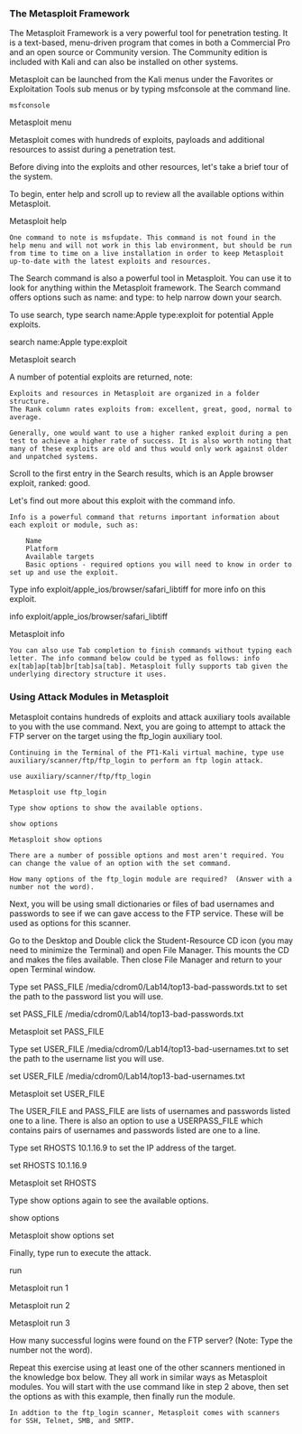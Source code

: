 ### The Metasploit Framework

The Metasploit Framework is a very powerful tool for penetration testing. It is a text-based, menu-driven program that comes in both a Commercial Pro and an open source or Community version. The Community edition is included with Kali and can also be installed on other systems. 

Metasploit can be launched from the Kali menus under the Favorites or Exploitation Tools sub menus or by typing msfconsole at the command line.

`msfconsole`

Metasploit menu

Metasploit comes with hundreds of exploits, payloads and additional resources to assist during a penetration test.

Before diving into the exploits and other resources, let's take a brief tour of the system.

To begin, enter help and scroll up to review all the available options within Metasploit.

Metasploit help

    One command to note is msfupdate. This command is not found in the help menu and will not work in this lab environment, but should be run from time to time on a live installation in order to keep Metasploit up-to-date with the latest exploits and resources.

The Search command is also a powerful tool in Metasploit. You can use it to look for anything within the Metasploit framework. The Search command offers options such as name: and type: to help narrow down your search.

To use search, type search name:Apple type:exploit for potential Apple exploits.

search name:Apple type:exploit

Metasploit search

A number of potential exploits are returned, note:

    Exploits and resources in Metasploit are organized in a folder structure.
    The Rank column rates exploits from: excellent, great, good, normal to average. 

    Generally, one would want to use a higher ranked exploit during a pen test to achieve a higher rate of success. It is also worth noting that many of these exploits are old and thus would only work against older and unpatched systems.

Scroll to the first entry in the Search results, which is an Apple browser exploit, ranked: good.

Let's find out more about this exploit with the command info.

    Info is a powerful command that returns important information about each exploit or module, such as:

        Name
        Platform
        Available targets
        Basic options - required options you will need to know in order to set up and use the exploit.

Type info exploit/apple_ios/browser/safari_libtiff for more info on this exploit.

info exploit/apple_ios/browser/safari_libtiff

Metasploit info

    You can also use Tab completion to finish commands without typing each letter. The info command below could be typed as follows: info ex[tab]ap[tab]br[tab]sa[tab]. Metasploit fully supports tab given the underlying directory structure it uses.

### Using Attack Modules in Metasploit

Metasploit contains hundreds of exploits and attack auxiliary tools available to you with the use command. Next, you are going to attempt to attack the FTP server on the target using the ftp_login auxiliary tool.

    Continuing in the Terminal of the PT1-Kali virtual machine, type use auxiliary/scanner/ftp/ftp_login to perform an ftp login attack.

    use auxiliary/scanner/ftp/ftp_login

    Metasploit use ftp_login

    Type show options to show the available options.

    show options

    Metasploit show options

    There are a number of possible options and most aren't required. You can change the value of an option with the set command.

    How many options of the ftp_login module are required?  (Answer with a number not the word).

Next, you will be using small dictionaries or files of bad usernames and passwords to see if we can gave access to the FTP service. These will be used as options for this scanner.

Go to the Desktop and Double click the Student-Resource CD icon (you may need to minimize the Terminal) and open File Manager. This mounts the CD and makes the files available. Then close File Manager and return to your open Terminal window.

Type set PASS_FILE /media/cdrom0/Lab14/top13-bad-passwords.txt to set the path to the password list you will use.

set PASS_FILE /media/cdrom0/Lab14/top13-bad-passwords.txt

Metasploit set PASS_FILE

Type set USER_FILE /media/cdrom0/Lab14/top13-bad-usernames.txt to set the path to the username list you will use.

set USER_FILE /media/cdrom0/Lab14/top13-bad-usernames.txt

Metasploit set USER_FILE

The USER_FILE and PASS_FILE are lists of usernames and passwords listed one to a line. There is also an option to use a USERPASS_FILE which contains pairs of usernames and passwords listed are one to a line.

Type set RHOSTS 10.1.16.9 to set the IP address of the target.

set RHOSTS 10.1.16.9

Metasploit set RHOSTS

Type show options again to see the available options.

show options

Metasploit show options set

Finally, type run to execute the attack.

run

Metasploit run 1

Metasploit run 2

Metasploit run 3

How many successful logins were found on the FTP server? (Note: Type the number not the word).

Repeat this exercise using at least one of the other scanners mentioned in the knowledge box below. They all work in similar ways as Metasploit modules. You will start with the use command like in step 2 above, then set the options as with this example, then finally run the module.

    In addtion to the ftp_login scanner, Metasploit comes with scanners for SSH, Telnet, SMB, and SMTP.
